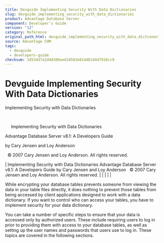 ```yaml
---
title: Devguide Implementing Security With Data Dictionaries
slug: devguide_implementing_security_with_data_dictionaries
product: Advantage Database Server
component: Developer’s Guide
version: "12"
category: Reference
original_path_html: devguide_implementing_security_with_data_dictionaries.htm
source: Advantage CHM
tags:
  - devguide
  - developers-guide
checksum: 3d534d7a2ddd300aed18583e814d81d447910cc9
---
```


# Devguide Implementing Security With Data Dictionaries

Implementing Security with Data Dictionaries

 

     Implementing Security with Data Dictionaries

Advantage Database Server v8.1: A Developers Guide

by Cary Jensen and Loy Anderson

  © 2007 Cary Jensen and Loy Anderson. All rights reserved.

| Implementing Security with Data Dictionaries  Advantage Database Server v8.1: A Developers Guide  by Cary Jensen and Loy Anderson    © 2007 Cary Jensen and Loy Anderson. All rights reserved. |  |  |  |  |

While encrypting your database tables prevents someone from viewing the data in your table files directly, it does nothing to prevent those tables from being accessed by client applications designed to work with a data dictionary. If you want to control who can access your tables, you have to implement security for your data dictionary.

You can take a number of specific steps to ensure that your data is accessed only by authorized users. These include requiring users to log in prior to providing them with access to your database tables, as well as setting up the user names and passwords that users use to log in. These topics are covered in the following sections.
